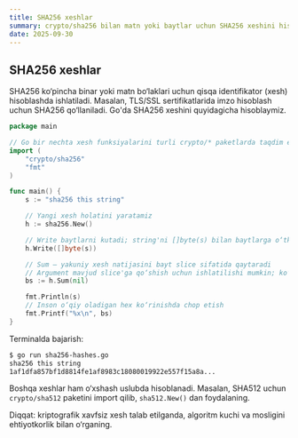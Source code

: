 ```yaml
---
title: SHA256 xeshlar
summary: crypto/sha256 bilan matn yoki baytlar uchun SHA256 xeshini hisoblash.
date: 2025-09-30
---
```


## SHA256 xeshlar

<div class="my-md-content">
SHA256 ko‘pincha binar yoki matn bo‘laklari uchun qisqa identifikator (xesh) hisoblashda ishlatiladi. Masalan, TLS/SSL sertifikatlarida imzo hisoblash uchun SHA256 qo‘llaniladi. Go'da SHA256 xeshini quyidagicha hisoblaymiz.

```go
package main

// Go bir nechta xesh funksiyalarini turli crypto/* paketlarda taqdim etadi
import (
    "crypto/sha256"
    "fmt"
)

func main() {
    s := "sha256 this string"

    // Yangi xesh holatini yaratamiz
    h := sha256.New()

    // Write baytlarni kutadi; string'ni []byte(s) bilan baytlarga o‘tkazamiz
    h.Write([]byte(s))

    // Sum — yakuniy xesh natijasini bayt slice sifatida qaytaradi
    // Argument mavjud slice'ga qo‘shish uchun ishlatilishi mumkin; ko‘pincha nil yetarli
    bs := h.Sum(nil)

    fmt.Println(s)
    // Inson o‘qiy oladigan hex ko‘rinishda chop etish
    fmt.Printf("%x\n", bs)
}
```

Terminalda bajarish:
```bash
$ go run sha256-hashes.go
sha256 this string
1af1dfa857bf1d8814fe1af8983c18080019922e557f15a8a...
```

Boshqa xeshlar ham o‘xshash uslubda hisoblanadi. Masalan, SHA512 uchun `crypto/sha512` paketini import qilib, `sha512.New()` dan foydalaning.

Diqqat: kriptografik xavfsiz xesh talab etilganda, algoritm kuchi va mosligini ehtiyotkorlik bilan o‘rganing.
</div>

